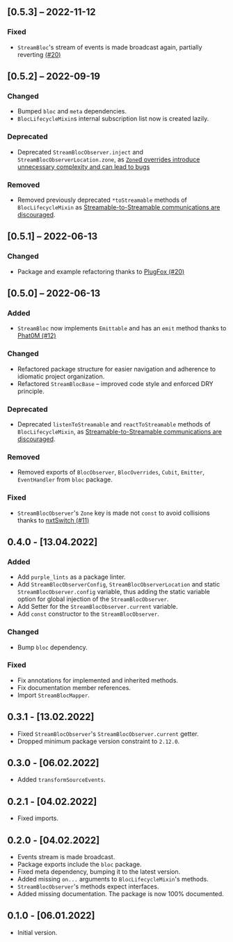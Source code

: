 ## [0.5.3] – 2022-11-12

### Fixed
- `StreamBloc`'s stream of events is made broadcast again, partially reverting [(#20)](https://github.com/purplenoodlesoop/stream-bloc/pull/20)


## [0.5.2] – 2022-09-19

### Changed
- Bumped `bloc` and `meta` dependencies.
- `BlocLifecycleMixin`s internal subscription list now is created lazily.

### Deprecated
- Deprecated `StreamBlocObserver.inject` and `StreamBlocObserverLocation.zone`, as [`Zone`d overrides introduce unnecessary complexity and can lead to bugs](https://github.com/felangel/bloc/issues/3470)

### Removed
- Removed previously deprecated `*toStreamable` methods of `BlocLifecycleMixin` as [Streamable-to-Streamable communications are discouraged](https://bloclibrary.dev/#/architecture?id=bloc-to-bloc-communication).

## [0.5.1] – 2022-06-13

### Changed
- Package and example refactoring thanks to [PlugFox (#20)](https://github.com/purplenoodlesoop/stream-bloc/pull/20)

## [0.5.0] – 2022-06-13
### Added
- `StreamBloc` now implements `Emittable` and has an `emit` method thanks to [Phat0M (#12)](https://github.com/purplenoodlesoop/stream-bloc/pull/12)

### Changed
- Refactored package structure for easier navigation and adherence to idiomatic project organization.
- Refactored `StreamBlocBase` – improved code style and enforced DRY principle.

### Deprecated
- Deprecated `listenToStreamable` and `reactToStreamable` methods of `BlocLifecycleMixin`, as [Streamable-to-Streamable communications are discouraged](https://bloclibrary.dev/#/architecture?id=bloc-to-bloc-communication).

### Removed
- Removed exports of `BlocObserver`, `BlocOverrides`, `Cubit`, `Emitter`, `EventHandler` from `bloc` package.

### Fixed
- `StreamBlocObserver`'s `Zone` key is made not `const` to avoid collisions thanks to [nxtSwitch (#11)](https://github.com/purplenoodlesoop/stream-bloc/pull/11)

## 0.4.0 - [13.04.2022]

### Added

- Add `purple_lints` as a package linter.
- Add `StreamBlocObserverConfig`, `StreamBlocObserverLocation` and static `StreamBlocObserver.config` variable, thus adding the static variable option for global injection of the `StreamBlocObserver`.
- Add Setter for the `StreamBlocObserver.current` variable.
- Add `const` constructor to the `StreamBlocObserver`.

### Changed

- Bump `bloc` dependency.

### Fixed

- Fix annotations for implemented and inherited methods.
- Fix documentation member references.
- Import `StreamBlocMapper`.

## 0.3.1 - [13.02.2022]

- Fixed `StreamBlocObserver`'s `StreamBlocObserver.current` getter.
- Dropped minimum package version constraint to `2.12.0`.

## 0.3.0 - [06.02.2022]

- Added `transformSourceEvents`.

## 0.2.1 - [04.02.2022]

- Fixed imports.

## 0.2.0 - [04.02.2022]

- Events stream is made broadcast.
- Package exports include the `bloc` package.
- Fixed meta dependency, bumping it to the latest version.
- Added missing `on...` arguments to `BlocLifecycleMixin`'s methods.
- `StreamBlocObserver`'s methods expect interfaces.
- Added missing documentation. The package is now 100% documented.

## 0.1.0 - [06.01.2022]

- Initial version.
